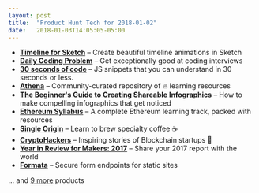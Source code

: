 ```yaml
---
layout: post
title:  "Product Hunt Tech for 2018-01-02"
date:   2018-01-03T14:05:05-05:00
---
```


* **[Timeline for Sketch](https://www.producthunt.com/posts/timeline-for-sketch?utm_campaign=producthunt-api&utm_medium=api&utm_source=Application%3A+Daily+Digest+RSS+%28ID%3A+3202%29)** – Create beautiful timeline animations in Sketch
* **[Daily Coding Problem](https://www.producthunt.com/posts/daily-coding-problem?utm_campaign=producthunt-api&utm_medium=api&utm_source=Application%3A+Daily+Digest+RSS+%28ID%3A+3202%29)** – Get exceptionally good at coding interviews
* **[30 seconds of code](https://www.producthunt.com/posts/30-seconds-of-code?utm_campaign=producthunt-api&utm_medium=api&utm_source=Application%3A+Daily+Digest+RSS+%28ID%3A+3202%29)** – JS snippets that you can understand in 30 seconds or less.
* **[Athena](https://www.producthunt.com/posts/athena-48913abd-070d-48f9-8243-5a5822adb845?utm_campaign=producthunt-api&utm_medium=api&utm_source=Application%3A+Daily+Digest+RSS+%28ID%3A+3202%29)** – Community-curated repository of 🔥 learning resources
* **[The Beginner's Guide to Creating Shareable Infographics](https://www.producthunt.com/posts/the-beginner-s-guide-to-creating-shareable-infographics?utm_campaign=producthunt-api&utm_medium=api&utm_source=Application%3A+Daily+Digest+RSS+%28ID%3A+3202%29)** – How to make compelling infographics that get noticed
* **[Ethereum Syllabus](https://www.producthunt.com/posts/ethereum-syllabus?utm_campaign=producthunt-api&utm_medium=api&utm_source=Application%3A+Daily+Digest+RSS+%28ID%3A+3202%29)** – A complete Ethereum learning track, packed with resources
* **[Single Origin](https://www.producthunt.com/posts/single-origin?utm_campaign=producthunt-api&utm_medium=api&utm_source=Application%3A+Daily+Digest+RSS+%28ID%3A+3202%29)** – Learn to brew specialty coffee ☕
* **[CryptoHackers](https://www.producthunt.com/posts/cryptohackers?utm_campaign=producthunt-api&utm_medium=api&utm_source=Application%3A+Daily+Digest+RSS+%28ID%3A+3202%29)** – Inspiring stories of Blockchain startups 💫
* **[Year in Review for Makers: 2017](https://www.producthunt.com/posts/year-in-review-for-makers-2017?utm_campaign=producthunt-api&utm_medium=api&utm_source=Application%3A+Daily+Digest+RSS+%28ID%3A+3202%29)** – Share your 2017 report with the world
* **[Formata](https://www.producthunt.com/posts/formata?utm_campaign=producthunt-api&utm_medium=api&utm_source=Application%3A+Daily+Digest+RSS+%28ID%3A+3202%29)** – Secure form endpoints for static sites

… and [9 more](https://www.producthunt.com/tech) products